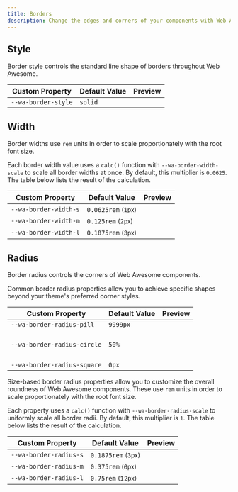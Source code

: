 ```yaml
---
title: Borders
description: Change the edges and corners of your components with Web Awesome's border properties.
---
```


## Style

Border style controls the standard line shape of borders throughout Web Awesome.

| Custom Property     | Default Value | Preview                                                                 |
| ------------------- | ------------- | ----------------------------------------------------------------------- |
| `--wa-border-style` | `solid`       | <div class="swatch" style="border-style: var(--wa-border-style)"></div> |

## Width

Border widths use `rem` units in order to scale proportionately with the root font size.

Each border width value uses a `calc()` function with `--wa-border-width-scale` to scale all border widths at once. By default, this multiplier is `0.0625`. The table below lists the result of the calculation.

| Custom Property       | Default Value                    | Preview                                                                   |
| --------------------- | -------------------------------- | ------------------------------------------------------------------------- |
| `--wa-border-width-s` | `0.0625rem` <small>(1px)</small> | <div class="swatch" style="border-width: var(--wa-border-width-s)"></div> |
| `--wa-border-width-m` | `0.125rem` <small>(2px)</small>  | <div class="swatch" style="border-width: var(--wa-border-width-m)"></div> |
| `--wa-border-width-l` | `0.1875rem` <small>(3px)</small> | <div class="swatch" style="border-width: var(--wa-border-width-l)"></div> |

## Radius

Border radius controls the corners of Web Awesome components.

Common border radius properties allow you to achieve specific shapes beyond your theme's preferred corner styles.

| Custom Property             | Default Value | Preview                                                                                               |
| --------------------------- | ------------- | ----------------------------------------------------------------------------------------------------- |
| `--wa-border-radius-pill`   | `9999px`      | <div class="swatch" style="border-radius: var(--wa-border-radius-pill)"></div>                        |
| `--wa-border-radius-circle` | `50%`         | <div class="swatch" style="aspect-ratio: 1 / 1; border-radius: var(--wa-border-radius-circle)"></div> |
| `--wa-border-radius-square` | `0px`         | <div class="swatch" style="border-radius: var(--wa-border-radius-square)"></div>                      |

Size-based border radius properties allow you to customize the overall roundness of Web Awesome components. These use `rem` units in order to scale proportionately with the root font size.

Each property uses a `calc()` function with `--wa-border-radius-scale` to uniformly scale all border radii. By default, this multiplier is `1`. The table below lists the result of the calculation.

| Custom Property         | Default Value                    |  Preview                                                                     |
| ----------------------- | -------------------------------- | ---------------------------------------------------------------------------- |
| `--wa-border-radius-s` | `0.1875rem` <small>(3px)</small> | <div class="swatch" style="border-radius: var(--wa-border-radius-s)"></div> |
| `--wa-border-radius-m`  | `0.375rem` <small>(6px)</small>  | <div class="swatch" style="border-radius: var(--wa-border-radius-m)"></div>  |
| `--wa-border-radius-l`  | `0.75rem` <small>(12px)</small>  | <div class="swatch" style="border-radius: var(--wa-border-radius-l)"></div>  |
